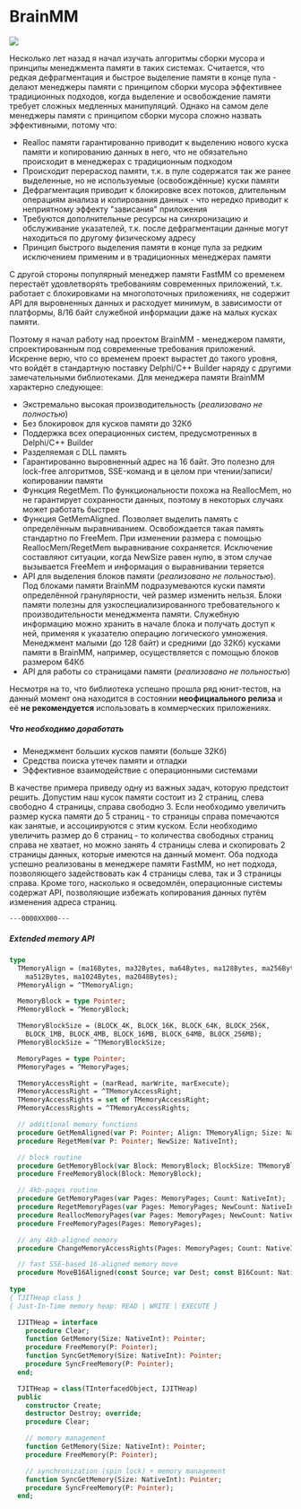 # BrainMM
![](http://dmozulyov.ucoz.net/BrainMM/Logo.png)

Несколько лет назад я начал изучать алгоритмы сборки мусора и принципы менеджмента памяти в таких системах. Считается, что редкая дефрагментация и быстрое выделение памяти в конце пула - делают менеджеры памяти с принципом сборки мусора эффективнее традиционных подходов, когда выделение и освобождение памяти требует сложных медленных манипуляций. Однако на самом деле менеджеры памяти с принципом сборки мусора сложно назвать эффективными, потому что:
* Realloc памяти гарантированно приводит к выделению нового куска памяти и копированию данных в него, что не обязательно происходит в менеджерах с традиционным подходом
* Происходит перерасход памяти, т.к. в пуле содержатся так же ранее выделенные, но не используемые (освобождённые) куски памяти
* Дефрагментация приводит к блокировке всех потоков, длительным операциям анализа и копирования данных - что нередко приводит к неприятному эффекту "зависания" приложения
* Требуются дополнительные ресурсы на синхронизацию и обслуживание указателей, т.к. после дефрагментации данные могут находиться по другому физическому адресу
* Принцип быстрого выделения памяти в конце пула за редким исключением применим и в традиционных менеджерах памяти
 
С другой стороны популярный менеджер памяти FastMM со временем перестаёт удовлетворять требованиям современных приложений, т.к. работает с блокировками на многопоточных приложениях, не содержит API для выровненных данных и расходует минимум, в зависимости от платформы, 8/16 байт служебной информации даже на малых кусках памяти.

Поэтому я начал работу над проектом BrainMM - менеджером памяти, спроектированным под современные требования приложений. Искренне верю, что со временем проект вырастет до такого уровня, что войдёт в стандартную поставку Delphi/C++ Builder наряду с другими замечательными библиотеками. Для менеджера памяти BrainMM характерно следующее:
* Экстремально высокая производительность (*реализовано не полностью*)
* Без блокировок для кусков памяти до 32Кб
* Поддержка всех операционных систем, предусмотренных в Delphi/C++ Builder
* Разделяемая с DLL память
* Гарантированно выровненный адрес на 16 байт. Это полезно для lock-free алгоритмов, SSE-команд и в целом при чтении/записи/копировании памяти
* Функция RegetMem. По функциональности похожа на ReallocMem, но не гарантирует сохранности данных, поэтому в некоторых случаях может работать быстрее
* Функция GetMemAligned. Позволяет выделить память с определённым выравниванием. Освобождается такая память стандартно по FreeMem. При изменении размера с помощью ReallocMem/RegetMem выравнивание сохраняется. Исключение составляют ситуации, когда NewSize равен нулю, в этом случае вызывается FreeMem и информация о выравнивании теряется
* API для выделения блоков памяти (*реализовано не польностью*). Под блоками памяти BrainMM подразумеваются куски памяти определённой гранулярности, чей размер изменить нельзя. Блоки памяти полезны для узкоспециализированного требовательного к производительности менеджмента памяти. Служебную информацию можно хранить в начале блока и получать доступ к ней, применяя к указателю операцию логического умножения. Менеджмент малыми (до 128 байт) и средними (до 32Кб) кусками памяти в BrainMM, например, осуществляется с помощью блоков размером 64Кб
* API для работы со страницами памяти (*реализовано не польностью*)
 
Несмотря на то, что библиотека успешно прошла ряд юнит-тестов, на данный момент она находится в состоянии **неофициального релиза** и её **не рекомендуется** использовать в коммерческих приложениях.

##### Что необходимо доработать
* Менеджмент больших кусков памяти (больше 32Кб)
* Средства поиска утечек памяти и отладки
* Эффективное взаимодействие с операционными системами

В качестве примера приведу одну из важных задач, которую предстоит решить. Допустим наш кусок памяти состоит из 2 страниц, слева свободно 4 страницы, справа свободно 3. Если необходимо увеличить размер куска памяти до 5 страниц - то страницы справа помечаются как занятые, и ассоциируются с этим куском. Если необходимо увеличить размер до 6 страниц - то количества свободных страниц справа не хватает, но можно занять 4 страницы слева и скопировать 2 страницы данных, которые имеются на данный момент. Оба подхода успешно реализованы в менеджере памяти FastMM, но нет подхода, позволяющего задействовать как 4 страницы слева, так и 3 страницы справа. Кроме того, насколько я осведомлён, операционные системы содержат API, позволяющие избежать копирования данных путём изменения адреса страниц.
```
---0000XX000---
```

##### Extended memory API
```pascal
type
  TMemoryAlign = (ma16Bytes, ma32Bytes, ma64Bytes, ma128Bytes, ma256Bytes,
    ma512Bytes, ma1024Bytes, ma2048Bytes);
  PMemoryAlign = ^TMemoryAlign;

  MemoryBlock = type Pointer;
  PMemoryBlock = ^MemoryBlock;

  TMemoryBlockSize = (BLOCK_4K, BLOCK_16K, BLOCK_64K, BLOCK_256K,
    BLOCK_1MB, BLOCK_4MB, BLOCK_16MB, BLOCK_64MB, BLOCK_256MB);
  PMemoryBlockSize = ^TMemoryBlockSize;

  MemoryPages = type Pointer;
  PMemoryPages = ^MemoryPages;

  TMemoryAccessRight = (marRead, marWrite, marExecute);
  PMemoryAccessRight = ^TMemoryAccessRight;
  TMemoryAccessRights = set of TMemoryAccessRight;
  PMemoryAccessRights = ^TMemoryAccessRights;

  // additional memory functions
  procedure GetMemAligned(var P: Pointer; Align: TMemoryAlign; Size: NativeInt);
  procedure RegetMem(var P: Pointer; NewSize: NativeInt);

  // block routine
  procedure GetMemoryBlock(var Block: MemoryBlock; BlockSize: TMemoryBlockSize);
  procedure FreeMemoryBlock(Block: MemoryBlock);

  // 4kb-pages routine
  procedure GetMemoryPages(var Pages: MemoryPages; Count: NativeInt);
  procedure RegetMemoryPages(var Pages: MemoryPages; NewCount: NativeInt);
  procedure ReallocMemoryPages(var Pages: MemoryPages; NewCount: NativeInt);
  procedure FreeMemoryPages(Pages: MemoryPages);

  // any 4kb-aligned memory
  procedure ChangeMemoryAccessRights(Pages: MemoryPages; Count: NativeInt; Rights: TMemoryAccessRights);

  // fast SSE-based 16-aligned memory move
  procedure MoveB16Aligned(const Source; var Dest; const B16Count: NativeInt);
  
type
{ TJITHeap class }
{ Just-In-Time memory heap: READ | WRITE | EXECUTE }

  IJITHeap = interface
    procedure Clear;
    function GetMemory(Size: NativeInt): Pointer;
    procedure FreeMemory(P: Pointer);
    function SyncGetMemory(Size: NativeInt): Pointer;
    procedure SyncFreeMemory(P: Pointer);
  end;

  TJITHeap = class(TInterfacedObject, IJITHeap)
  public
    constructor Create;
    destructor Destroy; override;    
    procedure Clear;

    // memory management
    function GetMemory(Size: NativeInt): Pointer;
    procedure FreeMemory(P: Pointer);

    // synchronization (spin lock) + memory management
    function SyncGetMemory(Size: NativeInt): Pointer;
    procedure SyncFreeMemory(P: Pointer);
  end;
```